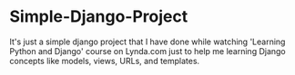 # Simple-Django-Project
It's just a simple django project that I have done while watching 'Learning Python and Django' course on Lynda.com just to help me learning Django concepts like models, views, URLs, and templates.
